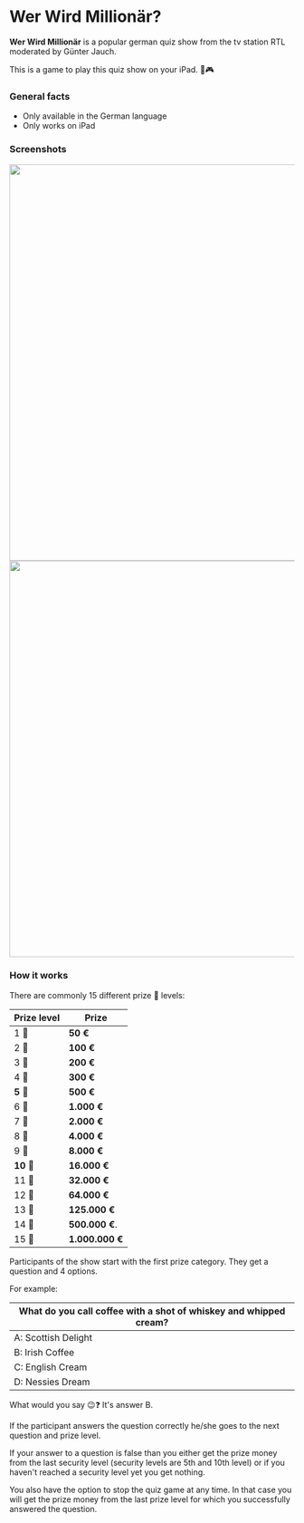 # Wer Wird Millionär?

**Wer Wird Millionär** is a popular german quiz show from the tv station RTL moderated by Günter Jauch.

This is a game to play this quiz show on your iPad. 📱🎮

### General facts
- Only available in the German language
- Only works on iPad

### Screenshots

<img src="https://github.com/sp4c38/WerWirdMillionaer/raw/master/Assets/Demo%20Picture%201.png" width="700">
<img src="https://github.com/sp4c38/WerWirdMillionaer/raw/master/Assets/Demo%20Picture%202.png" width="700">

### How it works
There are commonly 15 different prize 🏅 levels:

|Prize level    |    Prize       |
|---------------|----------------|
| 1 🏅		      | **50 €**       |
| 2 🏅 	        | **100 €**      |
| 3 🏅          | **200 €**      |
| 4 🏅          | **300 €**      |
| **5** 🏅      | **500 €**      |
| 6 🏅          | **1.000 €**    |
| 7 🏅          | **2.000 €**    |
| 8 🏅          | **4.000 €**    |
| 9 🏅          | **8.000 €**    |
| **10** 🏅     | **16.000 €**   |
| 11 🏅         | **32.000 €**   |
| 12 🏅         | **64.000 €**   |
| 13 🏅         | **125.000 €**  |
| 14 🏅         | **500.000 €**. |
| 15 🏅         | **1.000.000 €**|

Participants of the show start with the first prize category. They get a question and 4 options.

For example:

| What do you call coffee with a shot of whiskey and whipped cream? |
|-----------|
| A: Scottish Delight |
| B: Irish Coffee |
| C: English Cream |
| D: Nessies Dream |

What would you say 😉❓ It's answer B.

If the participant answers the question correctly he/she goes to the next question and prize level.

If your answer to a question is false than you either get the prize money from the last security level (security levels are 5th and 10th level) or if you haven't reached a security level yet you get nothing.

You also have the option to stop the quiz game at any time. In that case you will get the prize money from the last prize level for which you successfully answered the question.
